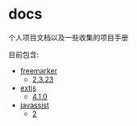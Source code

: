 # docs
个人项目文档以及一些收集的项目手册

目前包含:

* [freemarker](docs/freemarker)
  * [2.3.23](docs/freemarker/2.3.23)
* [extjs](docs/extjs)
  * [4.1.0](docs/extjs/4.1.0)
* [javassist](docs/javassist)
  * [2](docs/javassist/2)
